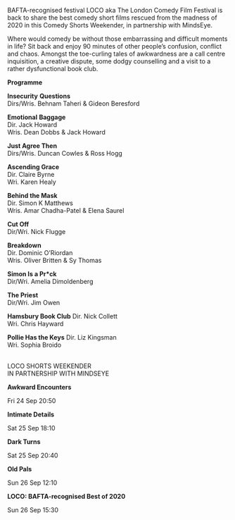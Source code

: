 

BAFTA-recognised festival LOCO aka The London Comedy Film Festival is back to share the best comedy short films rescued from the madness of 2020 in this Comedy Shorts Weekender, in partnership with MindsEye.

Where would comedy be without those embarrassing and difficult moments in life? Sit back and enjoy 90 minutes of other people’s confusion, conflict and chaos. Amongst the toe-curling tales of awkwardness are a call centre inquisition, a creative dispute, some dodgy counselling and a visit to a rather dysfunctional book club.

**Programme**

**Insecurity**  **Questions**  
Dirs/Wris. Behnam Taheri & Gideon Beresford

**Emotional**  **Baggage**  
Dir. Jack Howard  
Wris. Dean Dobbs & Jack Howard

**Just Agree Then**  
Dirs/Wris. Duncan Cowles & Ross Hogg

**Ascending Grace**  
Dir. Claire Byrne  
Wri. Karen Healy

**Behind the Mask**  
Dir. Simon K Matthews  
Wris. Amar Chadha-Patel & Elena Saurel

**Cut Off**  
Dir/Wri. Nick Flugge

**Breakdown**  
Dir. Dominic O’Riordan  
Wris. Oliver Britten & Sy Thomas

**Simon Is a Pr*ck**  
Dir/Wri. Amelia Dimoldenberg

**The Priest**  
Dir/Wri. Jim Owen

**Hamsbury Book Club**
Dir. Nick Collett  
Wri. Chris Hayward

**Pollie Has the Keys**
Dir. Liz Kingsman  
Wri. Sophia Broido
<br><br>


LOCO SHORTS WEEKENDER  
IN PARTNERSHIP WITH MINDSEYE

**Awkward Encounters**

Fri 24 Sep 20:50

**Intimate Details**

Sat 25 Sep 18:10

**Dark Turns**

Sat 25 Sep 20:40

**Old Pals**

Sun 26 Sep 12:10

**LOCO: BAFTA-recognised Best of 2020**

Sun 26 Sep 15:30


<!--stackedit_data:
eyJoaXN0b3J5IjpbOTQ1NTUyNTQ1XX0=
-->